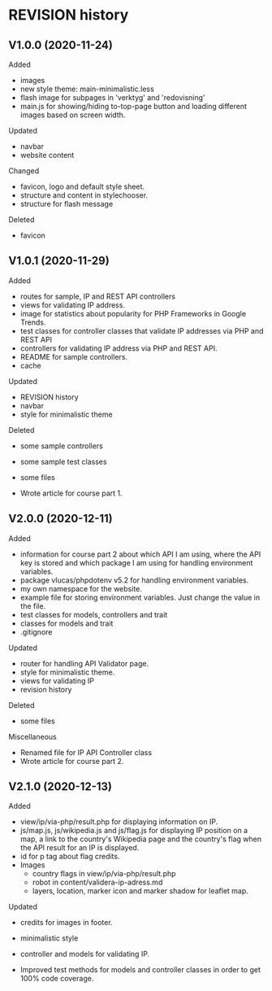 REVISION history
================

V1.0.0 (2020-11-24)
-------------------

Added
* images
* new style theme: main-minimalistic.less
* flash image for subpages in 'verktyg' and 'redovisning'
* main.js for showing/hiding to-top-page button and loading different images based on screen width.

Updated
* navbar
* website content

Changed
* favicon, logo and default style sheet.
* structure and content in stylechooser.
* structure for flash message

Deleted
* favicon

V1.0.1 (2020-11-29)
-------------------

Added
* routes for sample, IP and REST API controllers
* views for validating IP address.
* image for statistics about popularity for PHP Frameworks in Google Trends.
* test classes for controller classes that validate IP addresses via PHP and REST API
* controllers for validating IP address via PHP and REST API.
* README for sample controllers.
* cache

Updated
* REVISION history
* navbar
* style for minimalistic theme

Deleted
* some sample controllers
* some sample test classes
* some files

* Wrote article for course part 1.

V2.0.0 (2020-12-11)
-------------------

Added
* information for course part 2 about which API I am using, where the API key is stored and which package I am using for handling environment variables.
* package vlucas/phpdotenv v5.2 for handling environment variables.
* my own namespace for the website.
* example file for storing environment variables. Just change the value in the file.
* test classes for models, controllers and trait
* classes for models and trait
* .gitignore

Updated
* router for handling API Validator page.
* style for minimalistic theme.
* views for validating IP
* revision history

Deleted
* some files

Miscellaneous
* Renamed file for IP API Controller class
* Wrote article for course part 2.

V2.1.0 (2020-12-13)
-------------------

Added
* view/ip/via-php/result.php for displaying information on IP.
* js/map.js, js/wikipedia.js and js/flag.js for displaying IP position on a map, a link to the country's Wikipedia page and the country's flag when the API result for an IP is displayed.
* id for p tag about flag credits.
* Images
    * country flags in view/ip/via-php/result.php
    * robot in content/validera-ip-adress.md
    * layers, location, marker icon and marker shadow for leaflet map.

Updated
* credits for images in footer.
* minimalistic style
* controller and models for validating IP.

* Improved test methods for models and controller classes in order to get 100% code coverage.